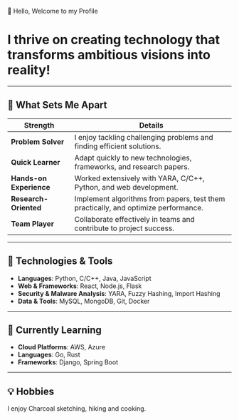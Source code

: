 👋 Hello, Welcome to my Profile

# I thrive on creating technology that transforms ambitious visions into reality!

---

## 🌟 What Sets Me Apart

| Strength | Details |
|----------|---------|
| **Problem Solver** | I enjoy tackling challenging problems and finding efficient solutions. |
| **Quick Learner** | Adapt quickly to new technologies, frameworks, and research papers. |
| **Hands-on Experience** | Worked extensively with YARA, C/C++, Python, and web development. |
| **Research-Oriented** | Implement algorithms from papers, test them practically, and optimize performance. |
| **Team Player** | Collaborate effectively in teams and contribute to project success. |

---

## 🔧 Technologies & Tools

- **Languages**: Python, C/C++, Java, JavaScript  
- **Web & Frameworks**: React, Node.js, Flask  
- **Security & Malware Analysis**: YARA, Fuzzy Hashing, Import Hashing  
- **Data & Tools**: MySQL, MongoDB, Git, Docker  

---

## 📌 Currently Learning

- **Cloud Platforms**: AWS, Azure  
- **Languages**: Go, Rust  
- **Frameworks**: Django, Spring Boot  

---

## 💡 Hobbies
I enjoy Charcoal sketching, hiking and cooking. 
